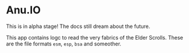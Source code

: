 # Anu.IO
This is in alpha stage! The docs still dream about the future.

This app contains logc to read the very fabrics of the Elder Scrolls.
These are the file formats `esm`, `esp`, `bsa` and someother.
